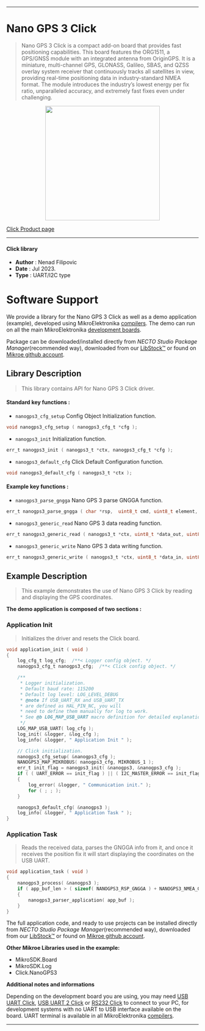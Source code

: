 
---
# Nano GPS 3 Click

> Nano GPS 3 Click is a compact add-on board that provides fast positioning capabilities. 
> This board features the ORG1511, a GPS/GNSS module with an integrated antenna from OriginGPS. 
> It is a miniature, multi-channel GPS, GLONASS, Galileo, SBAS, 
> and QZSS overlay system receiver that continuously tracks all satellites in view, 
> providing real-time positioning data in industry-standard NMEA format. 
> The module introduces the industry’s lowest energy per fix ratio, unparalleled accuracy, 
> and extremely fast fixes even under challenging.

<p align="center">
  <img src="https://download.mikroe.com/images/click_for_ide/nanogps3_click.png" height=300px>
</p>

[Click Product page](https://www.mikroe.com/nano-gps-3-click)

---


#### Click library

- **Author**        : Nenad Filipovic
- **Date**          : Jul 2023.
- **Type**          : UART/I2C type


# Software Support

We provide a library for the Nano GPS 3 Click
as well as a demo application (example), developed using MikroElektronika
[compilers](https://www.mikroe.com/necto-studio).
The demo can run on all the main MikroElektronika [development boards](https://www.mikroe.com/development-boards).

Package can be downloaded/installed directly from *NECTO Studio Package Manager*(recommended way), downloaded from our [LibStock&trade;](https://libstock.mikroe.com) or found on [Mikroe github account](https://github.com/MikroElektronika/mikrosdk_click_v2/tree/master/clicks).

## Library Description

> This library contains API for Nano GPS 3 Click driver.

#### Standard key functions :

- `nanogps3_cfg_setup` Config Object Initialization function.
```c
void nanogps3_cfg_setup ( nanogps3_cfg_t *cfg );
```

- `nanogps3_init` Initialization function.
```c
err_t nanogps3_init ( nanogps3_t *ctx, nanogps3_cfg_t *cfg );
```

- `nanogps3_default_cfg` Click Default Configuration function.
```c
void nanogps3_default_cfg ( nanogps3_t *ctx );
```

#### Example key functions :

- `nanogps3_parse_gngga` Nano GPS 3 parse GNGGA function.
```c
err_t nanogps3_parse_gngga ( char *rsp,  uint8_t cmd, uint8_t element, char *element_data );
```

- `nanogps3_generic_read` Nano GPS 3 data reading function.
```c
err_t nanogps3_generic_read ( nanogps3_t *ctx, uint8_t *data_out, uint8_t len );
```

- `nanogps3_generic_write` Nano GPS 3 data writing function.
```c
err_t nanogps3_generic_write ( nanogps3_t *ctx, uint8_t *data_in, uint8_t len );
```

## Example Description

> This example demonstrates the use of Nano GPS 3 Click by reading and displaying
> the GPS coordinates.

**The demo application is composed of two sections :**

### Application Init

> Initializes the driver and resets the Click board.

```c
void application_init ( void ) 
{
    log_cfg_t log_cfg;  /**< Logger config object. */
    nanogps3_cfg_t nanogps3_cfg;  /**< Click config object. */

    /** 
     * Logger initialization.
     * Default baud rate: 115200
     * Default log level: LOG_LEVEL_DEBUG
     * @note If USB_UART_RX and USB_UART_TX 
     * are defined as HAL_PIN_NC, you will 
     * need to define them manually for log to work. 
     * See @b LOG_MAP_USB_UART macro definition for detailed explanation.
     */
    LOG_MAP_USB_UART( log_cfg );
    log_init( &logger, &log_cfg );
    log_info( &logger, " Application Init " );

    // Click initialization.
    nanogps3_cfg_setup( &nanogps3_cfg );
    NANOGPS3_MAP_MIKROBUS( nanogps3_cfg, MIKROBUS_1 );
    err_t init_flag = nanogps3_init( &nanogps3, &nanogps3_cfg ); 
    if ( ( UART_ERROR == init_flag ) || ( I2C_MASTER_ERROR == init_flag ) )
    {
        log_error( &logger, " Communication init." );
        for ( ; ; );
    }

    nanogps3_default_cfg( &nanogps3 );
    log_info( &logger, " Application Task " );
}
```

### Application Task

> Reads the received data, parses the GNGGA info from it, and once it receives the position fix
> it will start displaying the coordinates on the USB UART.

```c
void application_task ( void ) 
{
    nanogps3_process( &nanogps3 );
    if ( app_buf_len > ( sizeof( NANOGPS3_RSP_GNGGA ) + NANOGPS3_NMEA_GNGGA_NUM_ELEMENT ) ) 
    {
        nanogps3_parser_application( app_buf );
    }
}
```

The full application code, and ready to use projects can be installed directly from *NECTO Studio Package Manager*(recommended way), downloaded from our [LibStock&trade;](https://libstock.mikroe.com) or found on [Mikroe github account](https://github.com/MikroElektronika/mikrosdk_click_v2/tree/master/clicks).

**Other Mikroe Libraries used in the example:**

- MikroSDK.Board
- MikroSDK.Log
- Click.NanoGPS3

**Additional notes and informations**

Depending on the development board you are using, you may need
[USB UART Click](https://www.mikroe.com/usb-uart-click),
[USB UART 2 Click](https://www.mikroe.com/usb-uart-2-click) or
[RS232 Click](https://www.mikroe.com/rs232-click) to connect to your PC, for
development systems with no UART to USB interface available on the board. UART
terminal is available in all MikroElektronika
[compilers](https://shop.mikroe.com/compilers).

---
